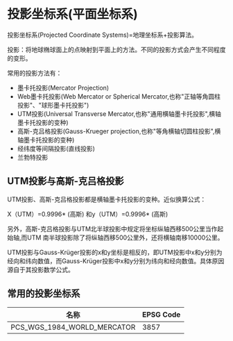 #   投影坐标系(平面坐标系)
投影坐标系(Projected Coordinate Systems)=地理坐标系+投影算法。

投影：将地球椭球面上的点映射到平面上的方法。不同的投影方式会产生不同程度的变形。

常用的投影方法有：
* 墨卡托投影(Mercator Projection)
* Web墨卡托投影(Web Mercator or Spherical Mercator,也称"正轴等角圆柱投影"、"球形墨卡托投影")
* UTM投影(Universal Transverse  Mercator,也称"通用横轴墨卡托投影",横轴墨卡托投影的变种)
* 高斯-克吕格投影(Gauss-Krueger projection,也称"等角横轴切圆柱投影",横轴墨卡托投影的变种)
* 经纬度等间隔投影(直线投影)
* 兰勃特投影

##  UTM投影与高斯-克吕格投影
UTM投影、高斯-克吕格投影都是横轴墨卡托投影的变种。近似换算公式：

X（UTM）=0.9996* (高斯)  和y（UTM）=0.9996* (高斯)

另外，高斯-克吕格投影与UTM北半球投影中规定将坐标纵轴西移500公里当作起始轴,而UTM 南半球投影除了将纵轴西移500公里外，还将横轴南移10000公里。

UTM投影与Gauss-Krüger投影的x和y坐标是相反的，即UTM投影中x和y分别为经向和纬向数值，而Gauss-Krüger投影中x和y分别为纬向和经向数值。具体原因源自于其投影数学公式。

##  常用的投影坐标系
|名称   |EPSG Code|
|----   |  ----   | 
|PCS_WGS_1984_WORLD_MERCATOR|3857|


